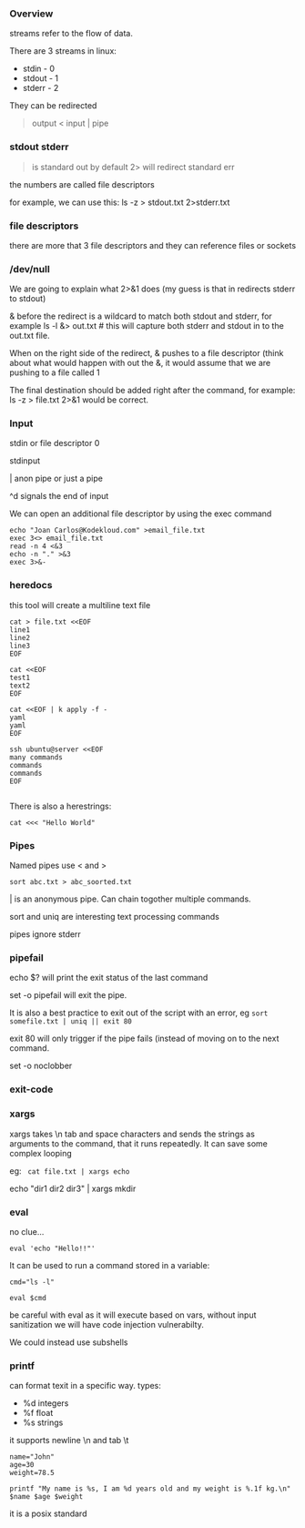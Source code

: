 ### Overview

streams refer to the flow of data.

There are 3 streams in linux:
- stdin - 0
- stdout - 1
- stderr - 2

They can be redirected

> output
< input
| pipe

### stdout stderr

> is standard out by default
2> will redirect standard err

the numbers are called file descriptors

for example, we can use this:
ls -z > stdout.txt 2>stderr.txt


### file descriptors

there are more that 3 file descriptors and they can reference files or sockets

### /dev/null

We are going to explain what 2>&1 does (my guess is that in redirects stderr to stdout)

& before the redirect is a wildcard to match both stdout and stderr, for example
ls -l &> out.txt # this will capture both stderr and stdout in to the out.txt file.

When on the right side of the redirect, & pushes to a file descriptor (think about what would happen with out the &, it would assume that we are pushing to a file called 1

The final destination should be added right after the command, for example:
ls -z > file.txt 2>&1 would be correct.

### Input

stdin or file descriptor 0

stdinput

| anon pipe or just a pipe

^d signals the end of input

We can open an additional file descriptor by using the exec command
```
echo "Joan Carlos@Kodekloud.com" >email_file.txt
exec 3<> email_file.txt
read -n 4 <&3
echo -n "." >&3
exec 3>&-
```

### heredocs

this tool will create a multiline text file

```
cat > file.txt <<EOF
line1
line2
line3
EOF

cat <<EOF
test1
text2
EOF

cat <<EOF | k apply -f -
yaml
yaml
EOF

ssh ubuntu@server <<EOF
many commands
commands
commands
EOF


```

There is also a herestrings:

`cat <<< "Hello World"`

### Pipes

Named pipes use < and >

```
sort abc.txt > abc_soorted.txt
```

| is an anonymous pipe. Can chain togother multiple commands.

sort and uniq are interesting text processing commands

pipes ignore stderr

### pipefail

echo $? will print the exit status of the last command

set -o pipefail will exit the pipe.

It is also a best practice to exit out of the script with an error, eg
`sort somefile.txt | uniq || exit 80`

exit 80 will only trigger if the pipe fails (instead of moving on to the next command.

set -o noclobber


### exit-code

### xargs

xargs takes \n tab and space characters and sends the strings as arguments to the command, that it runs repeatedly. It can save some complex looping

eg:
` cat file.txt | xargs echo`

echo "dir1 dir2 dir3" | xargs mkdir

### eval

no clue...

` eval 'echo "Hello!!"' `

It can be used to run a command stored in a variable:

```
cmd="ls -l"

eval $cmd
```

be careful with eval as it will execute based on vars, without input sanitization we will have code injection vulnerabilty.

We could instead use subshells


### printf

can format texit in a specific way. 
types:
- %d integers
- %f float
- %s strings

it supports newline \n and tab \t

```
name="John"
age=30
weight=78.5

printf "My name is %s, I am %d years old and my weight is %.1f kg.\n" $name $age $weight
```

it is a posix standard
